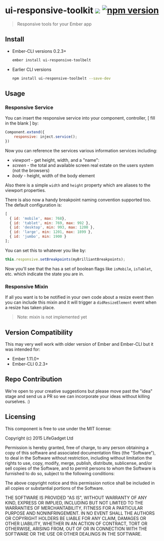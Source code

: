 # ui-responsive-toolkit ![ ](https://travis-ci.org/lifegadget/ui-responsive-toolbelt.svg) [![npm version](https://badge.fury.io/js/ui-responsive-toolbelt.svg)](http://badge.fury.io/js/ui-responsive-toolbelt)
> Responsive tools for your Ember app

## Install ##

- Ember-CLI versions 0.2.3+
    ````bash
    ember install ui-responsive-toolbelt
    ````

- Earlier CLI versions
    ````bash
    npm install ui-responsive-toolbelt --save-dev
    ````

## Usage ##

### Responsive Service ###

You can insert the responsive service into your component, controller, [ fill in the blank ] by:

````js
Component.extend({
    responsive: inject.service();
})
````

Now you can reference the services various information services including:

- *viewport* - get height, width, and a "name":
- *screen* - the total and available screen real estate on the users system (not the browsers)
- *body* - height, width of the body element

Also there is a simple `width` and `height` property which are aliases to the viewport properties.

There is also now a handy breakpoint naming convention supported too. The default configuration is:

````javascript
[
  { id: 'mobile', max: 768},
  { id: 'tablet', min: 769, max: 992 },
  { id: 'desktop', min: 993, max: 1200 },
  { id: 'large', min: 1201, max: 1899 },
  { id: 'jumbo', min: 1900 }
];
````

You can set this to whatever you like by:

````javascript
this.responsive.setBreakpoints(myBrilliantBreakpoints);
````

Now you'll see that the has a set of boolean flags like `isMobile`, `isTablet`, etc. which indicate the state you 
are in. 

### Responsive Mixin ###

If all you want is to be notified in your own code about a resize event then you can include this
mixin and it will trigger a `didResizeElement` event when a resize has taken place. 

> Note: mixin is not implemented yet

## Version Compatibility

This may very well work with older version of Ember and Ember-CLI but it was intended for:

- Ember 1.11.0+
- Ember-CLI 0.2.3+

## Repo Contribution

We're open to your creative suggestions but please move past the "idea" stage 
and send us a PR so we can incorporate your ideas without killing ourselves. :)

## Licensing

This component is free to use under the MIT license:

Copyright (c) 2015 LifeGadget Ltd

Permission is hereby granted, free of charge, to any person obtaining a copy of
this software and associated documentation files (the "Software"), to deal in
the Software without restriction, including without limitation the rights to
use, copy, modify, merge, publish, distribute, sublicense, and/or sell copies
of the Software, and to permit persons to whom the Software is furnished to do
so, subject to the following conditions:

The above copyright notice and this permission notice shall be included in all
copies or substantial portions of the Software.

THE SOFTWARE IS PROVIDED "AS IS", WITHOUT WARRANTY OF ANY KIND, EXPRESS OR
IMPLIED, INCLUDING BUT NOT LIMITED TO THE WARRANTIES OF MERCHANTABILITY,
FITNESS FOR A PARTICULAR PURPOSE AND NONINFRINGEMENT. IN NO EVENT SHALL THE
AUTHORS OR COPYRIGHT HOLDERS BE LIABLE FOR ANY CLAIM, DAMAGES OR OTHER
LIABILITY, WHETHER IN AN ACTION OF CONTRACT, TORT OR OTHERWISE, ARISING FROM,
OUT OF OR IN CONNECTION WITH THE SOFTWARE OR THE USE OR OTHER DEALINGS IN THE
SOFTWARE.